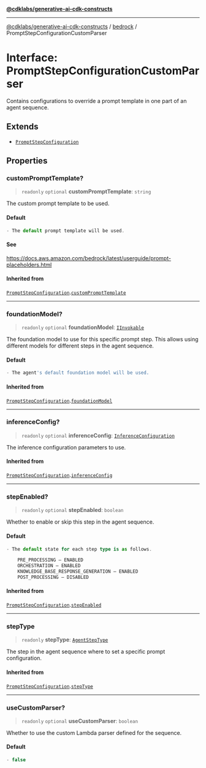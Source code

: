 [**@cdklabs/generative-ai-cdk-constructs**](../../../README.md)

***

[@cdklabs/generative-ai-cdk-constructs](../../../README.md) / [bedrock](../README.md) / PromptStepConfigurationCustomParser

# Interface: PromptStepConfigurationCustomParser

Contains configurations to override a prompt template in one part of an agent sequence.

## Extends

- [`PromptStepConfiguration`](PromptStepConfiguration.md)

## Properties

### customPromptTemplate?

> `readonly` `optional` **customPromptTemplate**: `string`

The custom prompt template to be used.

#### Default

```ts
- The default prompt template will be used.
```

#### See

https://docs.aws.amazon.com/bedrock/latest/userguide/prompt-placeholders.html

#### Inherited from

[`PromptStepConfiguration`](PromptStepConfiguration.md).[`customPromptTemplate`](PromptStepConfiguration.md#customprompttemplate)

***

### foundationModel?

> `readonly` `optional` **foundationModel**: [`IInvokable`](IInvokable.md)

The foundation model to use for this specific prompt step.
This allows using different models for different steps in the agent sequence.

#### Default

```ts
- The agent's default foundation model will be used.
```

#### Inherited from

[`PromptStepConfiguration`](PromptStepConfiguration.md).[`foundationModel`](PromptStepConfiguration.md#foundationmodel)

***

### inferenceConfig?

> `readonly` `optional` **inferenceConfig**: [`InferenceConfiguration`](InferenceConfiguration.md)

The inference configuration parameters to use.

#### Inherited from

[`PromptStepConfiguration`](PromptStepConfiguration.md).[`inferenceConfig`](PromptStepConfiguration.md#inferenceconfig)

***

### stepEnabled?

> `readonly` `optional` **stepEnabled**: `boolean`

Whether to enable or skip this step in the agent sequence.

#### Default

```ts
- The default state for each step type is as follows.

    PRE_PROCESSING – ENABLED
    ORCHESTRATION – ENABLED
    KNOWLEDGE_BASE_RESPONSE_GENERATION – ENABLED
    POST_PROCESSING – DISABLED
```

#### Inherited from

[`PromptStepConfiguration`](PromptStepConfiguration.md).[`stepEnabled`](PromptStepConfiguration.md#stepenabled)

***

### stepType

> `readonly` **stepType**: [`AgentStepType`](../enumerations/AgentStepType.md)

The step in the agent sequence where to set a specific prompt configuration.

#### Inherited from

[`PromptStepConfiguration`](PromptStepConfiguration.md).[`stepType`](PromptStepConfiguration.md#steptype)

***

### useCustomParser?

> `readonly` `optional` **useCustomParser**: `boolean`

Whether to use the custom Lambda parser defined for the sequence.

#### Default

```ts
- false
```

